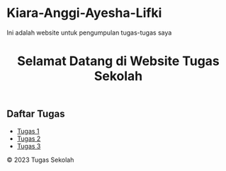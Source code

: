 # Kiara-Anggi-Ayesha-Lifki
Ini adalah website untuk pengumpulan tugas-tugas saya
<!DOCTYPE html>
<html lang="id">
<head>
    <meta charset="UTF-8">
    <meta name="viewport" content="width=device-width, initial-scale=1.0">
    <link rel="stylesheet" href="style.css">
    <title>Tugas Sekolah</title>
</head>
<body>
    <header>
        <h1>Selamat Datang di Website Tugas Sekolah</h1>
    </header>
    <main>
        <section>
            <h2>Daftar Tugas</h2>
            <ul>
                <li><a href="tugas1.pdf">Tugas 1</a></li>
                <li><a href="tugas2.pdf">Tugas 2</a></li>
                <li><a href="tugas3.pdf">Tugas 3</a></li>
                <!-- Tambahkan lebih banyak tugas di sini -->
            </ul>
        </section>
    </main>
    <footer>
        <p>&copy; 2023 Tugas Sekolah</p>
    </footer>
</body>
</html>
